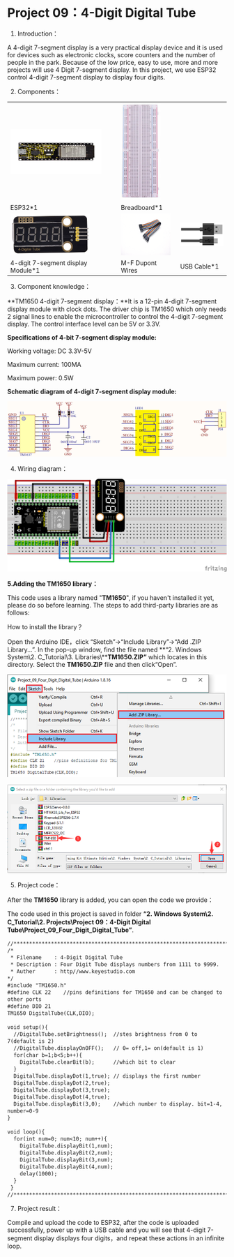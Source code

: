 # Project 09：4-Digit Digital Tube

1. Introduction：

A 4-digit 7-segment display is a very practical display device and it is
used for devices such as electronic clocks, score counters and the
number of people in the park. Because of the low price, easy to use,
more and more projects will use 4 Digit 7-segment display. In this
project, we use ESP32 control 4-digit 7-segment display to display four
digits.

2. Components：

<table>
<tbody>
<tr class="odd">
<td><img src="https://raw.githubusercontent.com/keyestudio/KS5010-KS5010F-Keyestudio-ESP32-Learning-Kit-Ultimate-Edition-Arduino/master/media/56053f7126905c6def63919c661d5c0a.jpeg" style="width:2.17847in;height:1.0625in" /></td>
<td><img src="https://raw.githubusercontent.com/keyestudio/KS5010-KS5010F-Keyestudio-ESP32-Learning-Kit-Ultimate-Edition-Arduino/master/media/e380dd26e4825be9a768973802a55fe6.png" style="width:0.94722in;height:2.32014in" /></td>
<td></td>
</tr>
<tr class="even">
<td>ESP32*1</td>
<td>Breadboard*1</td>
<td></td>
</tr>
<tr class="odd">
<td><img src="https://raw.githubusercontent.com/keyestudio/KS5010-KS5010F-Keyestudio-ESP32-Learning-Kit-Ultimate-Edition-Arduino/master/media/f65653a12f286475b4365035aa12c7c0.png" style="width:1.90347in;height:0.97917in" /></td>
<td><img src="https://raw.githubusercontent.com/keyestudio/KS5010-KS5010F-Keyestudio-ESP32-Learning-Kit-Ultimate-Edition-Arduino/master/media/ece3c38dc9a9e6428b122481d6bb0d4d.png" style="width:1.19028in;height:1.00556in" /></td>
<td><img src="https://raw.githubusercontent.com/keyestudio/KS5010-KS5010F-Keyestudio-ESP32-Learning-Kit-Ultimate-Edition-Arduino/master/media/7dcbd02995be3c142b2f97df7f7c03ce.png" style="width:1.05903in;height:0.56667in" /></td>
</tr>
<tr class="even">
<td>4-digit 7-segment display Module*1</td>
<td>M-F Dupont Wires</td>
<td>USB Cable*1</td>
</tr>
</tbody>
</table>

3. Component knowledge：

**TM1650 4-digit 7-segment display：**It is a 12-pin 4-digit 7-segment
display module with clock dots. The driver chip is TM1650 which only
needs 2 signal lines to enable the microcontroller to control the
4-digit 7-segment display. The control interface level can be 5V or
3.3V.

**Specifications of 4-bit 7-segment display module:**

Working voltage: DC 3.3V-5V

Maximum current: 100MA

Maximum power: 0.5W

**Schematic diagram of 4-digit 7-segment display module:**

![](/media/5f400887c90fc00098a3e77beca656ef.png)

4. Wiring diagram：

![](/media/a7721c08ed3b73b21a997d43d2e3addd.png)

**5.Adding the TM1650 library：**

This code uses a library named "**TM1650**", if you haven't installed it
yet, please do so before learning. The steps to add third-party
libraries are as follows:

How to install the library？

Open the Arduino IDE，click “Sketch”→“Include Library”→“Add .ZIP
Library...”. In the pop-up window, find the file named **“2. Windows
System\\2. C\_Tutorial\\3. Libraries\\****TM1650.ZIP”** which locates in
this directory. Select the **TM1650.ZIP** file and then click“Open”.

![](/media/86b7835c0f2a2acf84e5da36d0175873.png)

![](/media/fff642761e9f7b83064374d0950f71ec.png)

5. Project code：

After the **TM1650** library is added, you can open the code we provide：

The code used in this project is saved in folder **“2. Windows
System\\2. C\_Tutorial\\2. Projects\\Project 09：4-Digit Digital
Tube\\Project\_09\_Four\_Digit\_Digital\_Tube”**.

    //**********************************************************************
    /* 
     * Filename    : 4-Digit Digital Tube
     * Description : Four Digit Tube displays numbers from 1111 to 9999.
     * Auther      : http//www.keyestudio.com
    */
    #include "TM1650.h"
    #define CLK 22    //pins definitions for TM1650 and can be changed to other ports 
    #define DIO 21
    TM1650 DigitalTube(CLK,DIO);
    
    void setup(){
      //DigitalTube.setBrightness();  //stes brightness from 0 to 7(default is 2)
      //DigitalTube.displayOnOFF();   // 0= off,1= on(default is 1)
      for(char b=1;b<5;b++){
        DigitalTube.clearBit(b);      //which bit to clear
      }
      DigitalTube.displayDot(1,true); // displays the first number
      DigitalTube.displayDot(2,true);
      DigitalTube.displayDot(3,true);
      DigitalTube.displayDot(4,true);
      DigitalTube.displayBit(3,0);    //which number to display. bit=1-4, number=0-9
    }
    
    void loop(){
      for(int num=0; num<10; num++){
        DigitalTube.displayBit(1,num);
        DigitalTube.displayBit(2,num);
        DigitalTube.displayBit(3,num);
        DigitalTube.displayBit(4,num);
        delay(1000);
      }  
     }
    //**********************************************************************************


7. Project result：

Compile and upload the code to ESP32, after the code is uploaded
successfully, power up with a USB cable and you will see that 4-digit
7-segment display displays four digits，and repeat these actions in an
infinite loop.
